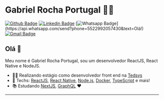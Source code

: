 # Gabriel Rocha Portugal :man_technologist:

[![Github Badge](https://img.shields.io/badge/-Github-000?style=flat-square&logo=Github&logoColor=white&link=https://github.com/gabrielrportugal)](https://github.com/gabrielrportugal)
[![Linkedin Badge](https://img.shields.io/badge/-LinkedIn-blue?style=flat-square&logo=Linkedin&logoColor=white&link=https://www.linkedin.com/in/gabrielrportugal/)](https://www.linkedin.com/in/gabrielrportugal/)
[![Whatsapp Badge](https://img.shields.io/badge/-Whatsapp-4CA143?style=flat-square&labelColor=4CA143&logo=whatsapp&logoColor=white&link=https://api.whatsapp.com/send?phone=5522992057430&text=Olá!)](https://api.whatsapp.com/send?phone=5522992057430&text=Olá!)
[![Gmail Badge](https://img.shields.io/badge/-Gmail-c14438?style=flat-square&logo=Gmail&logoColor=white&link=mailto:gabrielrportugal@outlook.com)](mailto:gabrielrportugal@outlook.com)

## Olá 👋

Meu nome é Gabriel Rocha Portugal, sou um desenvolvedor ReactJS, React Native e NodeJS.

- :office_worker: Realizando estágio como desenvolvedor front end na <a href="https://www.tedsys.com.br/">Tedsys<a/>
- :blue_heart: Techs: <a href="https://pt-br.reactjs.org//">ReactJS<a/>, <a href="https://reactnative.dev///">React Native<a/>, <a href="https://nodejs.org/en/">Node.js<a/>, <a href="https://www.docker.com/"> Docker<a/>, <a href="https://www.typescriptlang.org/"> TypeScript<a/> e mais!
- :books: Estudando <a href="https://nextjs.org/">NextJS<a/>, <a href="https://graphql.org/"> GraphQL<a/> :heart:

---
